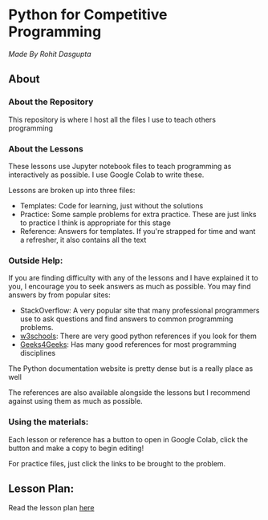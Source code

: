 # Python for Competitive Programming

*Made By Rohit Dasgupta*

## About

### About the Repository

This repository is where I host all the files I use to teach others programming

### About the Lessons

These lessons use Jupyter notebook files to teach programming as interactively as possible. I use Google Colab to write these. 

Lessons are broken up into three files:

* Templates: Code for learning, just without the solutions
* Practice: Some sample problems for extra practice. These are just links to practice I think is appropriate for this stage
* Reference: Answers for templates. If you're strapped for time and want a refresher, it also contains all the text

### Outside Help:

If you are finding difficulty with any of the lessons and I have explained it to you, I encourage you to seek answers as much as possible. You may find answers by from popular sites:

* StackOverflow: A very popular site that many professional programmers use to ask questions and find answers to common programming problems.
* [w3schools](https://www.w3schools.com/python): There are very good python references if you look for them
* [Geeks4Geeks](https://www.geeksforgeeks.org/python-programming-language/): Has many good references for most programming disciplines



The Python documentation website is pretty dense but is a really place as well

The references are also available alongside the lessons but I recommend against using them as much as possible.

### Using the materials: 

Each lesson or reference has a button to open in Google Colab, click the button and make a copy to begin editing!

For practice files, just click the links to be brought to the problem.

## Lesson Plan:

Read the lesson plan [here](Lesson&#32;Plan.md)
